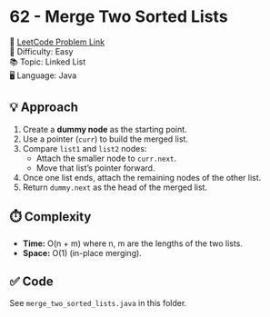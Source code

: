 # 62 - Merge Two Sorted Lists

🔗 [LeetCode Problem Link](https://leetcode.com/problems/merge-two-sorted-lists/)  
📌 Difficulty: Easy  
📚 Topic: Linked List  
🖥️ Language: Java  

## 💡 Approach
1. Create a **dummy node** as the starting point.  
2. Use a pointer (`curr`) to build the merged list.  
3. Compare `list1` and `list2` nodes:  
   - Attach the smaller node to `curr.next`.  
   - Move that list’s pointer forward.  
4. Once one list ends, attach the remaining nodes of the other list.  
5. Return `dummy.next` as the head of the merged list.  

## ⏱️ Complexity
- **Time:** O(n + m) where n, m are the lengths of the two lists.  
- **Space:** O(1) (in-place merging).  

## ✅ Code
See `merge_two_sorted_lists.java` in this folder.
